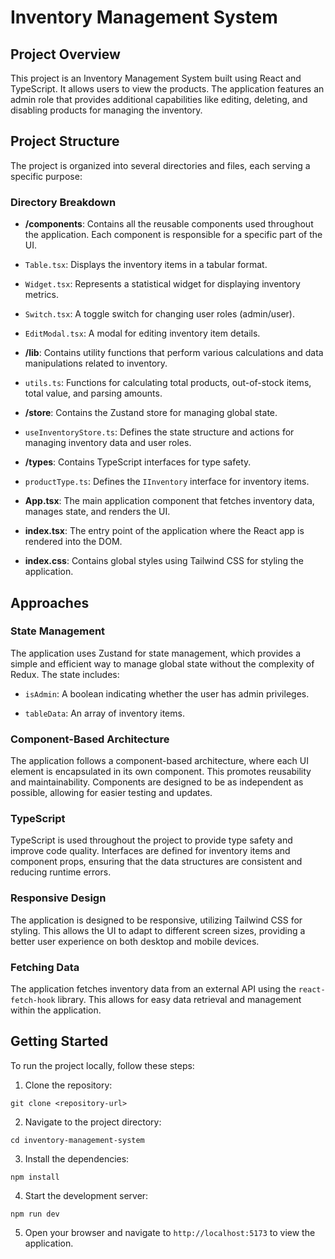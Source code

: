 
# Inventory Management System

## Project Overview

This project is an Inventory Management System built using React and TypeScript. It allows users to view the products. The application features an admin role that provides additional capabilities like editing, deleting, and disabling products for managing the inventory.

## Project Structure

The project is organized into several directories and files, each serving a specific purpose:

### Directory Breakdown

- **/components**: Contains all the reusable components used throughout the application. Each component is responsible for a specific part of the UI.

- `Table.tsx`: Displays the inventory items in a tabular format.

- `Widget.tsx`: Represents a statistical widget for displaying inventory metrics.

- `Switch.tsx`: A toggle switch for changing user roles (admin/user).

- `EditModal.tsx`: A modal for editing inventory item details.

- **/lib**: Contains utility functions that perform various calculations and data manipulations related to inventory.

- `utils.ts`: Functions for calculating total products, out-of-stock items, total value, and parsing amounts.

- **/store**: Contains the Zustand store for managing global state.

- `useInventoryStore.ts`: Defines the state structure and actions for managing inventory data and user roles.

- **/types**: Contains TypeScript interfaces for type safety.

- `productType.ts`: Defines the `IInventory` interface for inventory items.

- **App.tsx**: The main application component that fetches inventory data, manages state, and renders the UI.

- **index.tsx**: The entry point of the application where the React app is rendered into the DOM.

- **index.css**: Contains global styles using Tailwind CSS for styling the application.

## Approaches

### State Management

The application uses Zustand for state management, which provides a simple and efficient way to manage global state without the complexity of Redux. The state includes:

- `isAdmin`: A boolean indicating whether the user has admin privileges.

- `tableData`: An array of inventory items.

### Component-Based Architecture

The application follows a component-based architecture, where each UI element is encapsulated in its own component. This promotes reusability and maintainability. Components are designed to be as independent as possible, allowing for easier testing and updates.

### TypeScript

TypeScript is used throughout the project to provide type safety and improve code quality. Interfaces are defined for inventory items and component props, ensuring that the data structures are consistent and reducing runtime errors.

### Responsive Design

The application is designed to be responsive, utilizing Tailwind CSS for styling. This allows the UI to adapt to different screen sizes, providing a better user experience on both desktop and mobile devices.

### Fetching Data

The application fetches inventory data from an external API using the `react-fetch-hook` library. This allows for easy data retrieval and management within the application.

## Getting Started

To run the project locally, follow these steps:

1. Clone the repository:

```
git clone <repository-url>

```

2. Navigate to the project directory:

```
cd inventory-management-system

```

3. Install the dependencies:

```
npm install

```

4. Start the development server:

```
npm run dev
```

5. Open your browser and navigate to `http://localhost:5173` to view the application.
